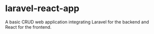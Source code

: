 # laravel-react-app
A basic CRUD web application integrating Laravel for the backend and React for the frontend.

